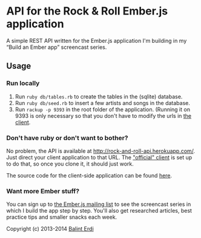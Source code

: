 API for the Rock & Roll Ember.js application
============================================

A simple REST API written for the Ember.js application I'm building in my “Build an Ember app” screencast series.

## Usage

### Run locally

1. Run `ruby db/tables.rb` to create the tables in the (sqlite) database.
2. Run `ruby db/seed.rb` to insert a few artists and songs in the database.
3. Run `rackup -p 9393` in the root folder of the application. (Running it on 9393 is only necessary so that you don't have to modify the urls in [the client](https://github.com/balinterdi/rock-and-roll). 

### Don't have ruby or don't want to bother?

No problem, the API is available at http://rock-and-roll-api.herokuapp.com/. Just direct your client application to that URL. The ["official" client](https://github.com/balinterdi/rock-and-roll) is set up to do that, so once you clone it, it should just work.

The source code for the client-side application can be found [here](https://github.com/balinterdi/rock-and-roll).

### Want more Ember stuff?

You can sign up to [the Ember.js mailing list](http://emberjs.balinterdi.com) to see the screencast series in which I 
build the app step by step. You'll also get researched articles, best practice tips and smaller snacks each week.

Copyright (c) 2013-2014 [Balint Erdi](http://balinterdi.com)

